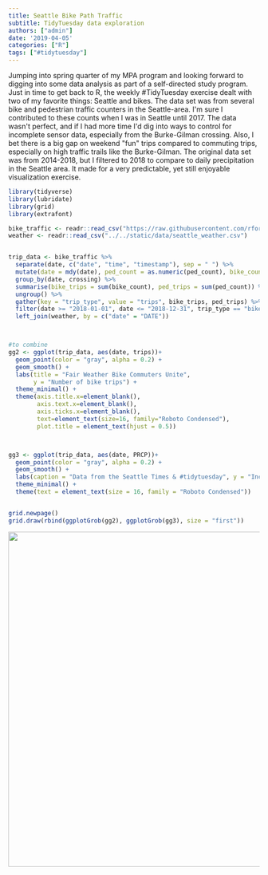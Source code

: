```yaml
---
title: Seattle Bike Path Traffic
subtitle: TidyTuesday data exploration
authors: ["admin"]
date: '2019-04-05'
categories: ["R"]
tags: ["#tidytuesday"]
---
```



Jumping into spring quarter of my MPA program and looking forward to digging into some data analysis as part of a self-directed study program. Just in time to get back to R, the weekly #TidyTuesday exercise dealt with two of my favorite things: Seattle and bikes. The data set was from several bike and pedestrian traffic counters in the Seattle-area. I'm sure I contributed to these counts when I was in Seattle until 2017. The data wasn't perfect, and if I had more time I'd dig into ways to control for incomplete sensor data, especially from the Burke-Gilman crossing. Also, I bet there is a big gap on weekend "fun" trips compared to commuting trips, especially on high traffic trails like the Burke-Gilman. The original data set was from 2014-2018, but I filtered to 2018 to compare to daily precipitation in the Seattle area. It made for a very predictable, yet still enjoyable visualization exercise.



```r
library(tidyverse)
library(lubridate)
library(grid)
library(extrafont)

bike_traffic <- readr::read_csv("https://raw.githubusercontent.com/rfordatascience/tidytuesday/master/data/2019/2019-04-02/bike_traffic.csv")
weather <- readr::read_csv("../../static/data/seattle_weather.csv")


trip_data <- bike_traffic %>%
  separate(date, c("date", "time", "timestamp"), sep = " ") %>%
  mutate(date = mdy(date), ped_count = as.numeric(ped_count), bike_count = as.numeric(bike_count)) %>%
  group_by(date, crossing) %>%
  summarise(bike_trips = sum(bike_count), ped_trips = sum(ped_count)) %>%
  ungroup() %>%
  gather(key = "trip_type", value = "trips", bike_trips, ped_trips) %>%
  filter(date >= "2018-01-01", date <= "2018-12-31", trip_type == "bike_trips", trips <= 20000) %>%
  left_join(weather, by = c("date" = "DATE"))



#to combine
gg2 <- ggplot(trip_data, aes(date, trips))+
  geom_point(color = "gray", alpha = 0.2) +
  geom_smooth() +
  labs(title = "Fair Weather Bike Commuters Unite",
       y = "Number of bike trips") +
  theme_minimal() +
  theme(axis.title.x=element_blank(),
        axis.text.x=element_blank(),
        axis.ticks.x=element_blank(),
        text=element_text(size=16, family="Roboto Condensed"),
        plot.title = element_text(hjust = 0.5))



gg3 <- ggplot(trip_data, aes(date, PRCP))+
  geom_point(color = "gray", alpha = 0.2) +
  geom_smooth() +
  labs(caption = "Data from the Seattle Times & #tidytuesday", y = "Inches of precipitation", x = "Date") +
  theme_minimal() +
  theme(text = element_text(size = 16, family = "Roboto Condensed"))


grid.newpage()
grid.draw(rbind(ggplotGrob(gg2), ggplotGrob(gg3), size = "first"))
```

<img src="/post/2019-04-05-seattle-bike-trafic_files/figure-html/unnamed-chunk-1-1.png" width="672" />


